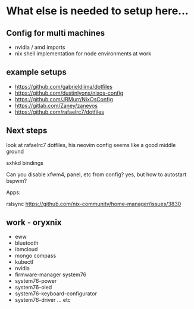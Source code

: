 # What else is needed to setup here...

## Config for multi machines

- nvidia / amd imports
- nix shell implementation for node environments at work

## example setups

- https://github.com/gabrieldlima/dotfiles
- https://github.com/dustinlyons/nixos-config
- https://github.com/JRMurr/NixOsConfig
- https://gitlab.com/Zaney/zaneyos
- https://github.com/rafaelrc7/dotfiles

## Next steps

look at rafaelrc7 dotfiles, his neovim config seems like a good middle ground

sxhkd bindings

Can you disable xfwm4, panel, etc from config?
yes, but how to autostart bspwm?

Apps:

rslsync
https://github.com/nix-community/home-manager/issues/3830

## work - oryxnix

- eww
- bluetooth
- ibmcloud
- mongo compass
- kubectl
- nvidia
- firmware-manager system76
- system76-power
- system76-oled
- system76-keyboard-configurator
- system76-driver ... etc
